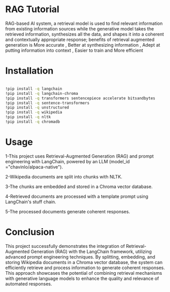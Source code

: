 # RAG Tutorial
RAG-based AI system, a retrieval model is used to find relevant information from existing information sources while the generative model takes the retrieved information, synthesizes all the data, and shapes it into a coherent and contextually appropriate response; benefits of retrieval augmented generation is More accurate , Better at synthesizing information , Adept at putting information into context , Easier to train and More efficient

# Installation

```bash

!pip install -q langchain
!pip install -q langchain-chroma
!pip install -q transformers sentencepiece accelerate bitsandbytes
!pip install -q sentence-transformers
!pip install -q unstructured
!pip install -q wikipedia
!pip install -q nltk
!pip install -q chromadb

```
# Usage
1-This project uses Retrieval-Augmented Generation (RAG) and prompt engineering with LangChain, powered by an LLM (model_id ="chavinlo/alpaca-native").

2-Wikipedia documents are split into chunks with NLTK.

3-The chunks are embedded and stored in a Chroma vector database.

4-Retrieved documents are processed with a template prompt using LangChain's stuff chain.

5-The processed documents generate coherent responses.

# Conclusion
This project successfully demonstrates the integration of Retrieval-Augmented Generation (RAG) with the LangChain framework, utilizing advanced prompt engineering techniques. By splitting, embedding, and storing Wikipedia documents in a Chroma vector database, the system can efficiently retrieve and process information to generate coherent responses. This approach showcases the potential of combining retrieval mechanisms with generative language models to enhance the quality and relevance of automated responses.
